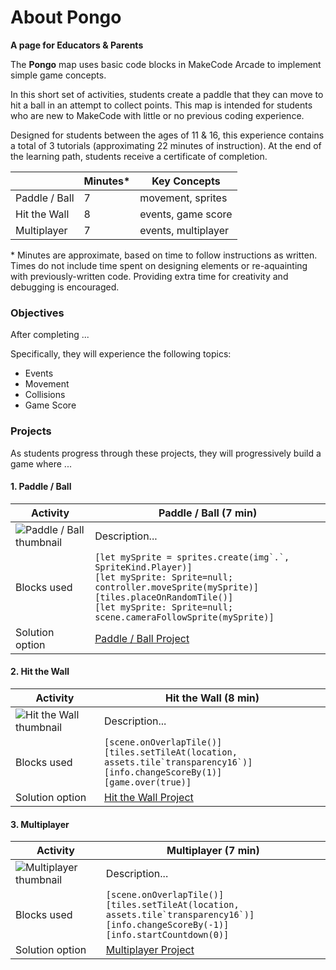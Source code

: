 # About Pongo

**A page for Educators & Parents**

The **Pongo** map uses basic code blocks in MakeCode Arcade to implement simple game concepts.

In this short set of activities, students create a paddle that they can move to hit a ball in an attempt to collect points. This map is intended for students who are new to MakeCode with little or no previous coding experience.

Designed for students between the ages of 11 & 16, this experience contains a total of 3 tutorials (approximating 22 minutes of instruction).  At the end of the learning path, students receive a certificate of completion.

|                 | Minutes* |  Key Concepts |
| --------------- | -------- | ------------ |
| Paddle / Ball | 7 | movement, sprites |
| Hit the Wall | 8 | events, game score |
| Multiplayer | 7 | events, multiplayer |

\* Minutes are approximate, based on time to follow instructions as written. Times do not include time spent on designing elements or re-aquainting with previously-written code. Providing extra time for creativity and debugging is encouraged.

### Objectives 

After completing ...

Specifically, they will experience the following topics:

- Events
- Movement
- Collisions
- Game Score


### Projects

As students progress through these projects, they will progressively build a game where ...


#### 1. Paddle / Ball
| Activity | Paddle / Ball (7 min) |
|---|---|
| ![Paddle / Ball thumbnail](/static/skillmap/rockstar/rockstar1.gif) | Description... |
| Blocks used | ``[let mySprite = sprites.create(img`.`, SpriteKind.Player)]``<br/>``[let mySprite: Sprite=null; controller.moveSprite(mySprite)]``<br/>``[tiles.placeOnRandomTile()]``<br/>``[let mySprite: Sprite=null; scene.cameraFollowSprite(mySprite)]`` |
| Solution option | [Paddle / Ball Project](https://makecode.com/_FM1DbPhEia87) |

#### 2. Hit the Wall
| Activity | Hit the Wall (8 min) |
|---|---|
| ![Hit the Wall thumbnail](/static/skillmap/rockstar/rockstar2.gif) | Description... |
| Blocks used | ``[scene.onOverlapTile()]``<br/>``[tiles.setTileAt(location, assets.tile`transparency16`)]``<br/>``[info.changeScoreBy(1)]``<br/>``[game.over(true)]`` |
| Solution option | [Hit the Wall Project](https://makecode.com/_aE3eYm23wad3) |

#### 3. Multiplayer
| Activity | Multiplayer (7 min) |
|---|---|
| ![Multiplayer thumbnail](/static/skillmap/rockstar/rockstar3.gif) | Description... |
| Blocks used | ``[scene.onOverlapTile()]``<br/>``[tiles.setTileAt(location, assets.tile`transparency16`)]``<br/>``[info.changeScoreBy(-1)]``<br/>``[info.startCountdown(0)]`` |
| Solution option | [Multiplayer Project](https://makecode.com/_dW115JWAR2d0) |
